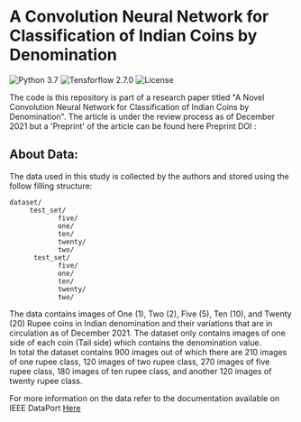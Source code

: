 # A Convolution Neural Network for Classification of Indian Coins by Denomination

![Python 3.7](https://img.shields.io/badge/Python-3.7-yellow)  ![Tensforflow 2.7.0](https://img.shields.io/badge/Tensorflow-2.7.0-blue)   ![License](https://img.shields.io/badge/License-CC%20BY%204.0-orange)

The code is this repository is part of a research paper titled "A Novel Convolution Neural Network for Classification of Indian Coins by Denomination". The article is under the review process as of December 2021 but a 'Preprint' of the article can be found here Preprint DOI : 
 
## About Data:

The data used in this study is collected by the authors and stored using the follow filling structure:

``` 
dataset/
     test_set/
            five/
            one/
            ten/
            twenty/
            two/
      test_set/
            five/
            one/
            ten/
            twenty/
            two/
 ```
The data contains images of One (1), Two (2), Five (5), Ten (10), and Twenty (20) Rupee coins in Indian denomination and their variations that are in circulation as of December 2021. The dataset only contains images of one side of each coin (Tail side) which contains the denomination value.\
In total the dataset contains 900 images out of which there are 210 images of one rupee class, 120 images of two rupee class, 270 images of five rupee class, 180 images of ten rupee class, and another 120 images of twenty rupee class.

For more information on the data refer to the documentation available on IEEE DataPort [Here](https://ieee-dataport.org/documents/indian-coin-denomination-dataset-icdd)

